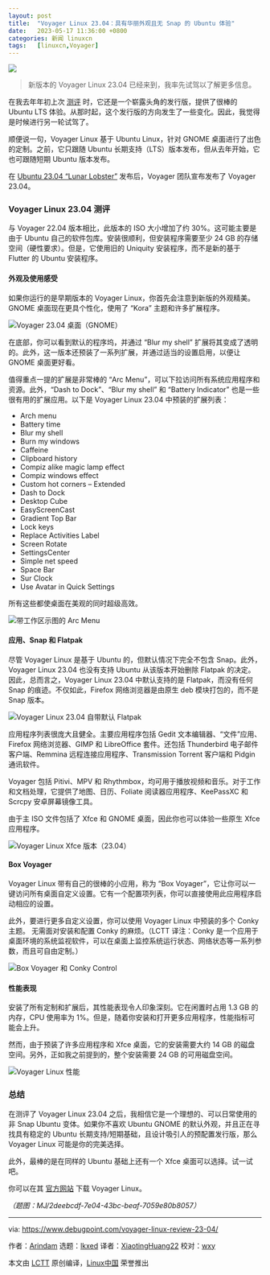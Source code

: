 ```yaml
---
layout: post
title:	"Voyager Linux 23.04：具有华丽外观且无 Snap 的 Ubuntu 体验"
date:	2023-05-17 11:36:00 +0800 
categories:	新闻 linuxcn 
tags:	[linuxcn,Voyager]
---
```



![](/Asserts/Images/album/202305/17/113613lyh2qod5jldqeu91.jpg)



> 
> 新版本的 Voyager Linux 23.04 已经来到，我率先试驾以了解更多信息。
> 
> 
> 


在我去年年初上次 [测评](https://www.debugpoint.com/voyager-live-linux-review-2022/) 时，它还是一个崭露头角的发行版，提供了很棒的 Ubuntu LTS 体验。从那时起，这个发行版的方向发生了一些变化。因此，我觉得是时候进行另一轮试驾了。


顺便说一句，Voyager Linux 基于 Ubuntu Linux，针对 GNOME 桌面进行了出色的定制。之前，它只跟随 Ubuntu 长期支持（LTS）版本发布，但从去年开始，它也可跟随短期 Ubuntu 版本发布。


在 [Ubuntu 23.04 “Lunar Lobster”](https://www.debugpoint.com/ubuntu-23-04-features/) 发布后，Voyager 团队宣布发布了 Voyager 23.04。


### Voyager Linux 23.04 测评


与 Voyager 22.04 版本相比，此版本的 ISO 大小增加了约 30%。这可能主要是由于 Ubuntu 自己的软件包库。安装很顺利，但安装程序需要至少 24 GB 的存储空间（硬性要求）。但是，它使用旧的 Uniquity 安装程序，而不是新的基于 Flutter 的 Ubuntu 安装程序。


#### 外观及使用感受


如果你运行的是早期版本的 Voyager Linux，你首先会注意到新版的外观精美。GNOME 桌面现在更具个性化，使用了 “Kora” 主题和许多扩展程序。


![Voyager 23.04 桌面（GNOME）](/Asserts/Images/album/202305/17/113803ku3f0tq10afxfafw.jpg)


在底部，你可以看到默认的程序坞，并通过 “Blur my shell” 扩展将其变成了透明的。此外，这一版本还预装了一系列扩展，并通过适当的设置启用，以便让 GNOME 桌面更好看。


值得重点一提的扩展是非常棒的 “Arc Menu”，可以下拉访问所有系统应用程序和资源。此外，“Dash to Dock”、“Blur my shell” 和 “Battery Indicator” 也是一些很有用的扩展应用。以下是 Voyager Linux 23.04 中预装的扩展列表：


* Arch menu
* Battery time
* Blur my shell
* Burn my windows
* Caffeine
* Clipboard history
* Compiz alike magic lamp effect
* Compiz windows effect
* Custom hot corners – Extended
* Dash to Dock
* Desktop Cube
* EasyScreenCast
* Gradient Top Bar
* Lock keys
* Replace Activities Label
* Screen Rotate
* SettingsCenter
* Simple net speed
* Space Bar
* Sur Clock
* Use Avatar in Quick Settings


所有这些都使桌面在美观的同时超级高效。


![带工作区示图的 Arc Menu](/Asserts/Images/album/202305/17/113816wrzh4w4iezes1aq1.jpg)


#### 应用、Snap 和 Flatpak


尽管 Voyager Linux 是基于 Ubuntu 的，但默认情况下完全不包含 Snap。此外，Voyager Linux 23.04 也没有支持 Ubuntu 从该版本开始删除 Flatpak 的决定。因此，总而言之，Voyager Linux 23.04 中默认支持的是 Flatpak，而没有任何 Snap 的痕迹。不仅如此，Firefox 网络浏览器是由原生 deb 模块打包的，而不是 Snap 版本。


![Voyager Linux 23.04 自带默认 Flatpak](/Asserts/Images/album/202305/17/113826ifkhprfk7p73p3rp.jpg)


应用程序列表很庞大且健全。主要应用程序包括 Gedit 文本编辑器、“文件”应用、Firefox 网络浏览器、GIMP 和 LibreOffice 套件。还包括 Thunderbird 电子邮件客户端、Remmina 远程连接应用程序、Transmission Torrent 客户端和 Pidgin 通讯软件。


Voyager 包括 Pitivi、MPV 和 Rhythmbox，均可用于播放视频和音乐。对于工作和文档处理，它提供了地图、日历、Foliate 阅读器应用程序、KeePassXC 和 Scrcpy 安卓屏幕镜像工具。


由于主 ISO 文件包括了 Xfce 和 GNOME 桌面，因此你也可以体验一些原生 Xfce 应用程序。


![Voyager Linux Xfce 版本（23.04）](/Asserts/Images/album/202305/17/113836k4v4ek4xx8eve1gp.jpg)


#### Box Voyager


Voyager Linux 带有自己的很棒的小应用，称为 “Box Voyager”，它让你可以一键访问所有桌面自定义设置。它有一个配置项列表，你可以直接使用此应用程序启动相应的设置。


此外，要进行更多自定义设置，你可以使用 Voyager Linux 中预装的多个 Conky 主题。 无需面对安装和配置 Conky 的麻烦。（LCTT 译注：Conky 是一个应用于桌面环境的系统监视软件，可以在桌面上监控系统运行状态、网络状态等一系列参数，而且可自由定制。）


![Box Voyager 和 Conky Control](/Asserts/Images/album/202305/17/113845ym1uy5n0d1ezlj1y.jpg)


#### 性能表现


安装了所有定制和扩展后，其性能表现令人印象深刻。它在闲置时占用 1.3 GB 的内存，CPU 使用率为 1%。但是，随着你安装和打开更多应用程序，性能指标可能会上升。


然而，由于预装了许多应用程序和 Xfce 桌面，它的安装需要大约 14 GB 的磁盘空间。另外，正如我之前提到的，整个安装需要 24 GB 的可用磁盘空间。


![Voyager Linux 性能](/Asserts/Images/album/202305/17/113852cz88qeknbghnm8nn.jpg)


### 总结


在测评了 Voyager Linux 23.04 之后，我相信它是一个理想的、可以日常使用的非 Snap Ubuntu 变体。如果你不喜欢 Ubuntu GNOME 的默认外观，并且正在寻找具有稳定的 Ubuntu 长期支持/短期基础，且设计吸引人的预配置发行版，那么 Voyager Linux 可能是你的完美选择。


此外，最棒的是在同样的 Ubuntu 基础上还有一个 Xfce 桌面可以选择。试一试吧。


你可以在其 [官方网站](https://voyagerlive.org/) 下载 Voyager Linux。


*（题图：MJ/2deebcdf-7e04-43bc-beaf-7059e80b8057）*




---


via: <https://www.debugpoint.com/voyager-linux-review-23-04/>


作者：[Arindam](https://www.debugpoint.com/author/admin1/) 选题：[lkxed](https://github.com/lkxed/) 译者：[XiaotingHuang22](https://github.com/XiaotingHuang22) 校对：[wxy](https://github.com/wxy)


本文由 [LCTT](https://github.com/LCTT/TranslateProject) 原创编译，[Linux中国](https://linux.cn/) 荣誉推出
